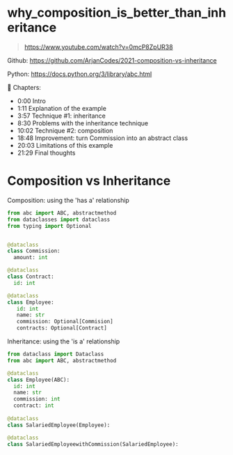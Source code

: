 # why_composition_is_better_than_inheritance
> https://www.youtube.com/watch?v=0mcP8ZpUR38

Github: https://github.com/ArjanCodes/2021-composition-vs-inheritance

Python: https://docs.python.org/3/library/abc.html

🔖 Chapters:
- 0:00 Intro
- 1:11 Explanation of the example
- 3:57 Technique #1: inheritance
- 8:30 Problems with the inheritance technique
- 10:02 Technique #2: composition
- 18:48 Improvement: turn Commission into an abstract class
- 20:03 Limitations of this example
- 21:29 Final thoughts

# Composition vs Inheritance

Composition: using the 'has a' relationship
```python
from abc import ABC, abstractmethod
from dataclasses import dataclass
from typing import Optional


@dataclass
class Commission:
  amount: int

@dataclass
class Contract:
  id: int

@dataclass
class Employee:
   id: int
   name: str
   commission: Optional[Commision]
   contracts: Optional[Contract]
```

Inheritance: using the 'is a' relationship
```python
from dataclass import Dataclass
from abc import ABC, abstractmethod

@dataclass
class Employee(ABC):
  id: int
  name: str
  commission: int
  contract: int
  
@dataclass
class SalariedEmployee(Employee):

@dataclass
class SalariedEmployeewithCommission(SalariedEmployee):

```
